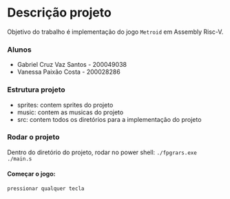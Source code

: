 # Descrição projeto
Objetivo do trabalho é implementação do jogo `Metroid` em Assembly Risc-V.

### Alunos
- Gabriel Cruz Vaz Santos - 200049038
- Vanessa Paixão Costa - 200028286

### Estrutura projeto
- sprites: contem sprites do projeto
- music: contem as musicas do projeto
- src: contem todos os diretórios para a implementação do projeto


### Rodar o projeto
Dentro do diretório do projeto, rodar no power shell:
```./fpgrars.exe ./main.s```

#### Começar o jogo:
```pressionar qualquer tecla```

